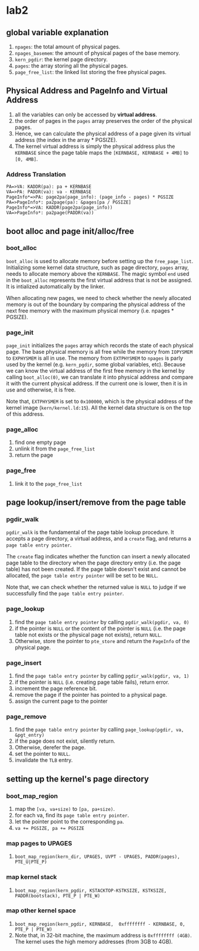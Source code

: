 # lab2

## global variable explanation
1. `npages`: the total amount of physical pages.
2. `npages_basemem`: the amount of physical pages of the base memory.
3. `kern_pgdir`: the kernel page directory.
4. `pages`: the array storing all the physical pages.
5. `page_free_list`: the linked list storing the free physical pages.

## Physical Address and PageInfo and Virtual Address
1. all the variables can only be accessed by **virtual address**.
2. the order of pages in the `pages` array preserves the order of the physical pages.
3. Hence, we can calculate the physical address of a page given its virtual address (the index in the array * PGSIZE).
4. The kernel virtual address is simply the physical address plus the `KERNBASE` since the page table maps the `[KERNBASE, KERNBASE + 4MB]` to `[0, 4MB]`.

### Address Translation
```
PA=>VA: KADDR(pa): pa + KERNBASE
VA=>PA: PADDR(va): va - KERNBASE
PageInfo*=>PA: page2pa(page_info): (page_info - pages) * PGSIZE
PA=>PageInfo*: pa2page(pa): &pages[pa / PGSIZE]
PageInfo*=>VA: KADDR(page2pa(page_info))
VA=>PageInfo*: pa2page(PADDR(va))
```

## boot alloc and page init/alloc/free

### boot_alloc
`boot_alloc` is used to allocate memory before setting up the `free_page_list`. Initializing some kernel data structure, such as page directory, `pages` array, needs to allocate memory above the `KERNBASE`. The magic symbol `end` used in the `boot_alloc` represents the first virtual address that is not be assigned. It is intialized automatically by the linker.

When allocating new pages, we need to check whether the newly allocated memory is out of the boundary by comparing the physical address of the next free memory with the maximum physical memory (i.e. npages * PGSIZE).

### page_init
`page_init` initializes the `pages` array which records the state of each physical page. The base physical memory is all free while the memory from `IOPYSMEM` to `EXPHYSMEM` is all in use. The memory from `EXTPHYSMEM` to `npages` is parly used by the kernel (e.g. `kern_pgdir`, some global variables, etc). Because we can know the virtual address of the first free memory in the kernel by calling `boot_alloc(0)`, we can translate it into physical address and compare it with the current physical address. If the current one is lower, then it is in use and otherwise, it is free.

Note that, `EXTPHYSMEM` is set to `0x100000`, which is the physical address of the kernel image (`kern/kernel.ld:15`). All the kernel data structure is on the top of this address.

### page_alloc
1. find one empty page
2. unlink it from the `page_free_list`
3. return the page

### page_free
1. link it to the `page_free_list`

## page lookup/insert/remove from the page table

### pgdir_walk
`pgdir_walk` is the fundamental of the page table lookup procedure. It accepts a page directory, a virtual address, and a `create` flag, and returns a `page table entry pointer`.

The `create` flag indicates whether the function can insert a newly allocated page table to the directory when the page directory entry (i.e. the page table) has not been created. If the page table doesn't exist and cannot be allocated, the `page table entry pointer` will be set to be `NULL`.

Note that, we can check whether the returned value is `NULL` to judge if we successfully find the `page table entry pointer`.

### page_lookup
1. find the `page table entry pointer` by calling `pgdir_walk(pgdir, va, 0)`
2. if the pointer is `NULL` or the content of the pointer is `NULL` (i.e. the page table not exists or the physical page not exists), return `NULL`.
3. Otherwise, store the pointer to `pte_store` and return the `PageInfo` of the physical page.

### page_insert
1. find the `page table entry pointer` by calling `pgdir_walk(pgdir, va, 1)`
2. if the pointer is `NULL` (i.e. creating page table fails), return error.
3. increment the page reference bit.
4. remove the page if the pointer has pointed to a physical page.
5. assign the current page to the pointer

### page_remove
1. find the `page table entry pointer` by calling `page_lookup(pgdir, va, &pgt_entry)`
2. if the page does not exist, silently return.
3. Otherwise, derefer the page.
4. set the pointer to `NULL`.
5. invalidate the `TLB` entry.

## setting up the kernel's page directory

### boot_map_region
1. map the `[va, va+size)` to `[pa, pa+size)`.
2. for each va, find its `page table entry pointer`.
3. let the pointer point to the corresponding `pa`.
4. `va += PGSIZE, pa += PGSIZE`

### map pages to UPAGES
1. `boot_map_region(kern_dir, UPAGES, UVPT - UPAGES, PADDR(pages), PTE_U|PTE_P)`

### map kernel stack
1. `boot_map_region(kern_pgdir, KSTACKTOP-KSTKSIZE, KSTKSIZE, PADDR(bootstack), PTE_P | PTE_W)`

### map other kernel space
1. `boot_map_region(kern_pgdir, KERNBASE,  0xffffffff - KERNBASE, 0, PTE_P | PTE_W)`
2. Note that, in 32-bit machine, the maximum address is `0xffffffff (4GB)`. The kernel uses the high memory addresses (from 3GB to 4GB).